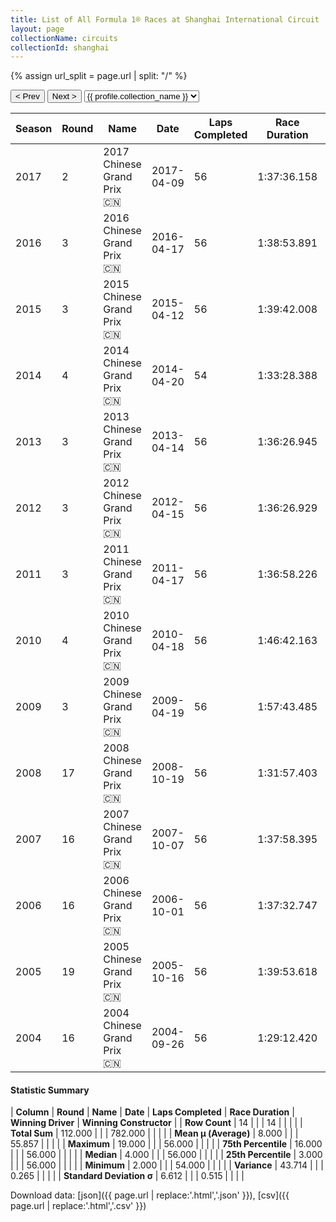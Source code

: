 ```yaml
---
title: List of All Formula 1® Races at Shanghai International Circuit
layout: page
collectionName: circuits
collectionId: shanghai
---
```


{% assign url_split = page.url | split: "/" %}
<div id="collection-navigation">
<button onclick="selector.options[selector.selectedIndex-1].value && (window.location = selector.options[selector.selectedIndex-1].value);">&lt; Prev</button>
<button onclick="selector.options[selector.selectedIndex+1].value && (window.location = selector.options[selector.selectedIndex+1].value);">Next &gt;</button>
<select id="selector" onchange="this.options[this.selectedIndex].value && (window.location = this.options[this.selectedIndex].value);">
  {% for collectionId in site.data[page.collectionName].refs %}
    {% if collectionId == page.collectionId %}
      {% assign selected = "selected" %}
    {% else %}
      {% assign selected = "" %}
    {% endif %}
    {% assign profile = site.data[page.collectionName][collectionId].profile %}
    <option value="/f1/{{ page.collectionName }}/{{ collectionId }}/{{ url_split[4] }}" {{ selected }}>{{ profile.collection_name }}</option>
  {% endfor %}
</select>
</div>

| Season | Round | Name | Date | Laps Completed | Race Duration | Winning Driver | Winning Constructor |
|--|--|--|--|--|--|--|--|
| 2017 | 2 | 2017 Chinese Grand Prix 🇨🇳 | 2017-04-09 | 56 | 1:37:36.158 | [Lewis Hamilton 🇬🇧](/f1/drivers/hamilton) | Mercedes 🇩🇪 |
| 2016 | 3 | 2016 Chinese Grand Prix 🇨🇳 | 2016-04-17 | 56 | 1:38:53.891 | [Nico Rosberg 🇩🇪](/f1/drivers/rosberg) | Mercedes 🇩🇪 |
| 2015 | 3 | 2015 Chinese Grand Prix 🇨🇳 | 2015-04-12 | 56 | 1:39:42.008 | [Lewis Hamilton 🇬🇧](/f1/drivers/hamilton) | Mercedes 🇩🇪 |
| 2014 | 4 | 2014 Chinese Grand Prix 🇨🇳 | 2014-04-20 | 54 | 1:33:28.388 | [Lewis Hamilton 🇬🇧](/f1/drivers/hamilton) | Mercedes 🇩🇪 |
| 2013 | 3 | 2013 Chinese Grand Prix 🇨🇳 | 2013-04-14 | 56 | 1:36:26.945 | [Fernando Alonso 🇪🇸](/f1/drivers/alonso) | Ferrari 🇮🇹 |
| 2012 | 3 | 2012 Chinese Grand Prix 🇨🇳 | 2012-04-15 | 56 | 1:36:26.929 | [Nico Rosberg 🇩🇪](/f1/drivers/rosberg) | Mercedes 🇩🇪 |
| 2011 | 3 | 2011 Chinese Grand Prix 🇨🇳 | 2011-04-17 | 56 | 1:36:58.226 | [Lewis Hamilton 🇬🇧](/f1/drivers/hamilton) | McLaren 🇬🇧 |
| 2010 | 4 | 2010 Chinese Grand Prix 🇨🇳 | 2010-04-18 | 56 | 1:46:42.163 | [Jenson Button 🇬🇧](/f1/drivers/button) | McLaren 🇬🇧 |
| 2009 | 3 | 2009 Chinese Grand Prix 🇨🇳 | 2009-04-19 | 56 | 1:57:43.485 | [Sebastian Vettel 🇩🇪](/f1/drivers/vettel) | Red Bull 🇦🇹 |
| 2008 | 17 | 2008 Chinese Grand Prix 🇨🇳 | 2008-10-19 | 56 | 1:31:57.403 | [Lewis Hamilton 🇬🇧](/f1/drivers/hamilton) | McLaren 🇬🇧 |
| 2007 | 16 | 2007 Chinese Grand Prix 🇨🇳 | 2007-10-07 | 56 | 1:37:58.395 | [Kimi Räikkönen 🇫🇮](/f1/drivers/raikkonen) | Ferrari 🇮🇹 |
| 2006 | 16 | 2006 Chinese Grand Prix 🇨🇳 | 2006-10-01 | 56 | 1:37:32.747 | [Michael Schumacher 🇩🇪](/f1/drivers/michael_schumacher) | Ferrari 🇮🇹 |
| 2005 | 19 | 2005 Chinese Grand Prix 🇨🇳 | 2005-10-16 | 56 | 1:39:53.618 | [Fernando Alonso 🇪🇸](/f1/drivers/alonso) | Renault 🇫🇷 |
| 2004 | 16 | 2004 Chinese Grand Prix 🇨🇳 | 2004-09-26 | 56 | 1:29:12.420 | [Rubens Barrichello 🇧🇷](/f1/drivers/barrichello) | Ferrari 🇮🇹 |

#### Statistic Summary

| **Column** | **Round** | **Name** | **Date** | **Laps Completed** | **Race Duration** | **Winning Driver** | **Winning Constructor** |
| **Row Count** | 14 |  |  | 14 |  |  |  |
| **Total Sum** | 112.000 |  |  | 782.000 |  |  |  |
| **Mean μ (Average)** | 8.000 |  |  | 55.857 |  |  |  |
| **Maximum** | 19.000 |  |  | 56.000 |  |  |  |
| **75th Percentile** | 16.000 |  |  | 56.000 |  |  |  |
| **Median** | 4.000 |  |  | 56.000 |  |  |  |
| **25th Percentile** | 3.000 |  |  | 56.000 |  |  |  |
| **Minimum** | 2.000 |  |  | 54.000 |  |  |  |
| **Variance** | 43.714 |  |  | 0.265 |  |  |  |
| **Standard Deviation σ** | 6.612 |  |  | 0.515 |  |  |  |

Download data: [json]({{ page.url | replace:'.html','.json' }}), [csv]({{ page.url | replace:'.html','.csv' }})
